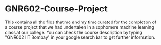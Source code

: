 # GNR602-Course-Project
This contains all the files that me and my time curated for the completion of a course project that we had undertaken in a sophomore machine learning class at our college. You can check the course description by typing "GNR602 IIT Bombay" in your google search bar to get further information. 
